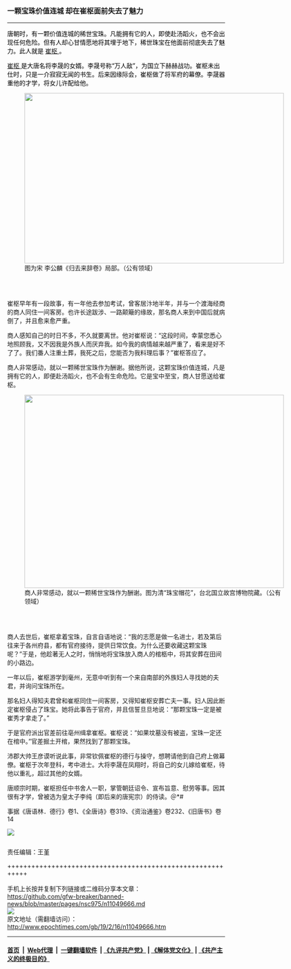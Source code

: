 ### 一颗宝珠价值连城 却在崔枢面前失去了魅力
------------------------

<p style="text-align: left;">
 <span style="color: #000000;">
  唐朝时，有一颗价值连城的稀世宝珠。凡能拥有它的人，即使赴汤蹈火，也不会出现任何危险。但有人却心甘情愿地将其埋于地下，稀世珠宝在他面前彻底失去了魅力。此人就是
  <a href="http://www.epochtimes.com/gb/tag/%E5%B4%94%E6%9E%A2.html">
   崔枢
  </a>
  。
 </span>
</p>
<p>
 <span style="color: #000000;">
  <a href="http://www.epochtimes.com/gb/tag/%E5%B4%94%E6%9E%A2.html">
   崔枢
  </a>
  是大唐名将李晟的女婿。李晟号称“万人敌”，为国立下赫赫战功。崔枢未出仕时，只是一介寂寂无闻的书生。后来因缘际会，崔枢做了将军府的幕僚。李晟器重他的才学，将女儿许配给他。
 </span>
</p>
<figure class="wp-caption aligncenter" id="attachment_11055203" style="width: 600px">
 <a href="http://i.epochtimes.com/assets/uploads/2019/02/0219-5.jpg">
  <img alt="" class="size-large wp-image-11055203" height="394" src="http://i.epochtimes.com/assets/uploads/2019/02/0219-5-600x394.jpg" width="600"/>
 </a>
 <br/><figcaption class="wp-caption-text">
  图为宋 李公麟《归去来辞卷》局部。（公有领域）
 </figcaption><br/>
</figure><br/>
<p>
 崔枢早年有一段故事，有一年他去参加考试，曾客居汴地半年，并与一个渡海经商的商人同住一间客房。也许长途跋涉、一路颠簸的缘故，那名商人来到中国后就病倒了，并且愈来愈严重。
</p>
<p>
 商人感知自己的时日不多，不久就要离世。他对崔枢说：“这段时间，幸蒙您悉心地照顾我，又不因我是外族人而厌弃我。如今我的病情越来越严重了，看来是好不了了。我们番人注重土葬，我死之后，您能否为我料理后事？”崔枢答应了。
</p>
<p>
 商人非常感动，就以一颗稀世宝珠作为酬谢。据他所说，这颗宝珠价值连城，凡是拥有它的人，即便赴汤蹈火，也不会有生命危险。它是宝中至宝，商人甘愿送给崔枢。
</p>
<figure class="wp-caption aligncenter" id="attachment_11055081" style="width: 600px">
 <a href="http://i.epochtimes.com/assets/uploads/2019/02/0219-4.jpg">
  <img alt="" class="size-large wp-image-11055081" height="447" src="http://i.epochtimes.com/assets/uploads/2019/02/0219-4-600x447.jpg" width="600"/>
 </a>
 <br/><figcaption class="wp-caption-text">
  商人非常感动，就以一颗稀世宝珠作为酬谢。图为清“珠宝帽花”，台北国立故宫博物院藏。（公有领域）
 </figcaption><br/>
</figure><br/>
<p>
 商人去世后，崔枢拿着宝珠，自言自语地说：“我的志愿是做一名进士，若及第后往来于各州府县，都有官府接待，提供日常饮食。为什么还要收藏这颗宝珠呢？”于是，他趁著无人之时，悄悄地将宝珠放入商人的棺柩中，将其安葬在田间的小路边。
</p>
<p>
 一年以后，崔枢游学到毫州，无意中听到有一个来自南部的外族妇人寻找她的夫君，并询问宝珠所在。
</p>
<p>
 那名妇人得知夫君曾和崔枢同住一间客房，又得知崔枢安葬亡夫一事。妇人因此断定崔枢侵占了珠宝。她将此事告于官府，并且信誓旦旦地说：“那颗宝珠一定是被崔秀才拿走了。”
</p>
<p>
 于是官府派出官差前往亳州缉拿崔枢。崔枢说：“如果坟墓没有被盗，宝珠一定还在棺中。”官差掘土开棺，果然找到了那颗宝珠。
</p>
<p>
 沛郡大帅王彦谟听说此事，非常钦佩崔枢的德行与操守，想聘请他到自己府上做幕僚。崔枢于次年登科，考中进士。大将李晟在凤翔时，将自己的女儿嫁给崔枢，待他以重礼，超过其他的女婿。
</p>
<p>
 唐顺宗时期，崔枢担任中书舍人一职，掌管朝廷诏令、宣布旨意、慰劳等事。因其很有才学，曾被选为皇太子李纯（即后来的唐宪宗）的侍读。＠*#
</p>
<p>
 事据《唐语林．德行》卷1、《全唐诗》卷319、《资治通鉴》卷232、《旧唐书》卷14
 <br/>
 <div class="inline_share">
  <a href="https://www.facebook.com/sharer/sharer.php?u=http%3A%2F%2Fwww.epochtimes.com%2Fgb%2F19%2F2%2F16%2Fn11049666.htm" style="margin-bottom:10px;display:inline-block;" target="_blank">
   <img src="https://www.epochtimes.com/assets/themes/djy/images/fb_share/plant.png"/>
  </a>
 </div>
 <br/>
 责任编辑：王堇
</p>

+++++++++++++++++++++++++++++++++++++++++++++++++++++++++++<br/><br/>
手机上长按并复制下列链接或二维码分享本文章：<br/>
https://github.com/gfw-breaker/banned-news/blob/master/pages/nsc975/n11049666.md <br/>
<a href='https://github.com/gfw-breaker/banned-news/blob/master/pages/nsc975/n11049666.md'><img src='https://github.com/gfw-breaker/banned-news/blob/master/pages/nsc975/n11049666.md.png'/></a> <br/>
原文地址（需翻墙访问）：http://www.epochtimes.com/gb/19/2/16/n11049666.htm


------------------------
#### [首页](https://github.com/gfw-breaker/banned-news/blob/master/README.md) &nbsp;|&nbsp; [Web代理](https://github.com/labour-camp/helloworld) &nbsp;|&nbsp; [一键翻墙软件](https://github.com/gfw-breaker/nogfw/blob/master/README.md) &nbsp;| [《九评共产党》](https://github.com/gfw-breaker/9ping.md/blob/master/README.md#九评之一评共产党是什么) | [《解体党文化》](https://github.com/gfw-breaker/jtdwh.md/blob/master/README.md) | [《共产主义的终极目的》](https://github.com/gfw-breaker/gczydzjmd.md/blob/master/README.md)

